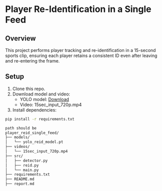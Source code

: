 # Player Re-Identification in a Single Feed

## Overview
This project performs player tracking and re-identification in a 15-second sports clip, ensuring each player retains a consistent ID even after leaving and re-entering the frame.

## Setup

1. Clone this repo.
2. Download model and video:
   - YOLO model: [Download](https://drive.google.com/file/d/1-5fOSHO_SB9UXYP_enOoZNAM_ScrePVcMD/view)
   - Video: 15sec_input_720p.mp4
3. Install dependencies:

```bash
pip install -r requirements.txt

path should be 
player_reid_single_feed/
├── models/
│   └── yolo_reid_model.pt         
├── videos/
│   └── 15sec_input_720p.mp4    
├── src/
│   ├── detector.py
│   ├── reid.py
│   └── main.py
├── requirements.txt
├── README.md
├── report.md
